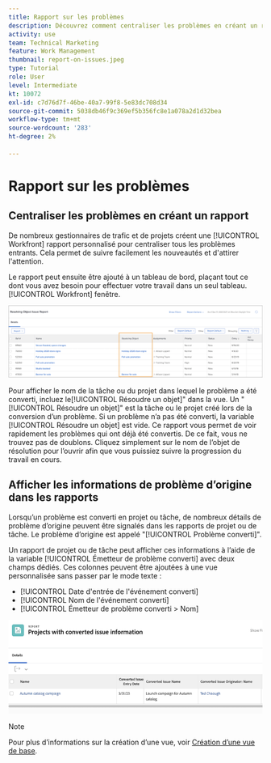 ```yaml
---
title: Rapport sur les problèmes
description: Découvrez comment centraliser les problèmes en créant un rapport.
activity: use
team: Technical Marketing
feature: Work Management
thumbnail: report-on-issues.jpeg
type: Tutorial
role: User
level: Intermediate
kt: 10072
exl-id: c7d76d7f-46be-40a7-99f8-5e83dc708d34
source-git-commit: 5038db46f9c369ef5b356fc8e1a078a2d1d32bea
workflow-type: tm+mt
source-wordcount: '283'
ht-degree: 2%

---
```


# Rapport sur les problèmes

## Centraliser les problèmes en créant un rapport

De nombreux gestionnaires de trafic et de projets créent une [!UICONTROL Workfront] rapport personnalisé pour centraliser tous les problèmes entrants. Cela permet de suivre facilement les nouveautés et d&#39;attirer l&#39;attention.

Le rapport peut ensuite être ajouté à un tableau de bord, plaçant tout ce dont vous avez besoin pour effectuer votre travail dans un seul tableau. [!UICONTROL Workfront] fenêtre.

![Une image de la fonction [!UICONTROL Résoudre un objet] d’un rapport de problème.](assets/18-resolving-object-report.png)

Pour afficher le nom de la tâche ou du projet dans lequel le problème a été converti, incluez le[!UICONTROL Résoudre un objet]&quot; dans la vue. Un &quot;[!UICONTROL Résoudre un objet]&quot; est la tâche ou le projet créé lors de la conversion d’un problème. Si un problème n’a pas été converti, la variable [!UICONTROL Résoudre un objet] est vide. Ce rapport vous permet de voir rapidement les problèmes qui ont déjà été convertis. De ce fait, vous ne trouvez pas de doublons. Cliquez simplement sur le nom de l’objet de résolution pour l’ouvrir afin que vous puissiez suivre la progression du travail en cours.

## Afficher les informations de problème d’origine dans les rapports

Lorsqu’un problème est converti en projet ou tâche, de nombreux détails de problème d’origine peuvent être signalés dans les rapports de projet ou de tâche. Le problème d’origine est appelé &quot;[!UICONTROL Problème converti]&quot;.

Un rapport de projet ou de tâche peut afficher ces informations à l’aide de la variable [!UICONTROL Émetteur de problème converti] avec deux champs dédiés. Ces colonnes peuvent être ajoutées à une vue personnalisée sans passer par le mode texte :

* [!UICONTROL Date d&#39;entrée de l&#39;événement converti]
* [!UICONTROL Nom de l&#39;événement converti]
* [!UICONTROL Émetteur de problème converti > Nom]

![Image des informations de rapport de problèmes.](assets/19-text-mode-reporting-for-issues.png)

>[!NOTE]
>
>Pour plus d’informations sur la création d’une vue, voir [Création d’une vue de base](https://experienceleague.adobe.com/docs/workfront-learn/tutorials-workfront/reporting/basic-reporting/create-a-basic-view.html?lang=en).

